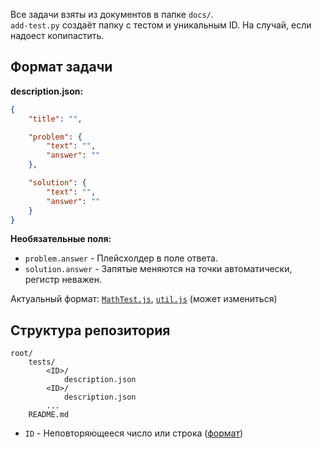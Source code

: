 Все задачи взяты из документов в папке `docs/`. <br>
`add-test.py` создаёт папку с тестом и уникальным ID. На случай, если надоест копипастить.

## Формат задачи
**description.json:**
```json
{
    "title": "",

    "problem": {
        "text": "",
        "answer": ""
    },

    "solution": {
        "text": "",
        "answer": ""
    }
}
```

**Необязательные поля:**
- `problem.answer` - Плейсхолдер в поле ответа.
- `solution.answer` - Запятые меняются на точки автоматически, регистр неважен.

Актуальный формат: [`MathTest.js`](https://github.com/nkg-17/math-tests-tv/blob/main/src/common/MathTest.js), [`util.js`](https://github.com/nkg-17/math-tests-tv/blob/main/src/api/util.js) (может измениться)

## Структура репозитория
```
root/
    tests/
        <ID>/
            description.json
        <ID>/
            description.json
        ...
    README.md
```
- `ID` - Неповторяющееся число или строка ([формат](https://github.com/nkg-17/math-tests-tv/blob/cb6ad52c47a8085fa9690786cccc11119293066e/src/common/MathTest.js#L62))
